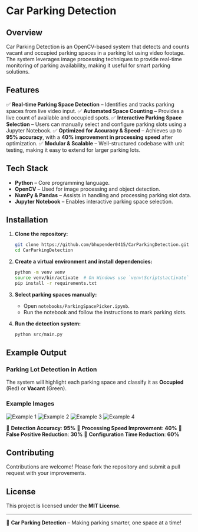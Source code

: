 # Car Parking Detection

## Overview

Car Parking Detection is an OpenCV-based system that detects and counts vacant and occupied parking spaces in a parking lot using video footage. The system leverages image processing techniques to provide real-time monitoring of parking availability, making it useful for smart parking solutions.

## Features

✅ **Real-time Parking Space Detection** – Identifies and tracks parking spaces from live video input.
✅ **Automated Space Counting** – Provides a live count of available and occupied spots.
✅ **Interactive Parking Space Selection** – Users can manually select and configure parking slots using a Jupyter Notebook.
✅ **Optimized for Accuracy & Speed** – Achieves up to **95% accuracy**, with a **40% improvement in processing speed** after optimization.
✅ **Modular & Scalable** – Well-structured codebase with unit testing, making it easy to extend for larger parking lots.

## Tech Stack

- **Python** – Core programming language.
- **OpenCV** – Used for image processing and object detection.
- **NumPy & Pandas** – Assists in handling and processing parking slot data.
- **Jupyter Notebook** – Enables interactive parking space selection.

## Installation

1. **Clone the repository:**

   ```bash
   git clone https://github.com/bhupender0415/CarParkingDetection.git
   cd CarParkingDetection
   ```

2. **Create a virtual environment and install dependencies:**

   ```bash
   python -m venv venv
   source venv/bin/activate  # On Windows use `venv\Scripts\activate`
   pip install -r requirements.txt
   ```

3. **Select parking spaces manually:**

   - Open `notebooks/ParkingSpacePicker.ipynb`.
   - Run the notebook and follow the instructions to mark parking slots.

4. **Run the detection system:**

   ```bash
   python src/main.py
   ```

## Example Output

### Parking Lot Detection in Action

The system will highlight each parking space and classify it as **Occupied** (Red) or **Vacant** (Green).

### Example Images

![Example 1](images/example_1.png)
![Example 2](images/example_2.png)
![Example 3](images/example_3.png)
![Example 4](images/example_4.png)

📌 **Detection Accuracy**: **95%**
📌 **Processing Speed Improvement**: **40%**
📌 **False Positive Reduction**: **30%**
📌 **Configuration Time Reduction**: **60%**

## Contributing

Contributions are welcome! Please fork the repository and submit a pull request with your improvements.

## License

This project is licensed under the **MIT License**.

---

🚗 **Car Parking Detection** – Making parking smarter, one space at a time!
